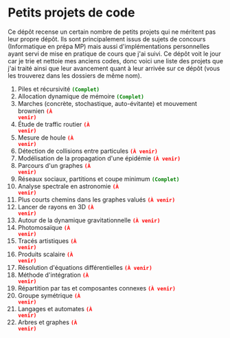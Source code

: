 # Petits projets de code

Ce dépôt recense un certain nombre de petits projets qui ne méritent pas leur propre dépôt. Ils sont principalement issus de sujets de concours (Informatique en prépa MP) mais aussi d'implémentations personnelles ayant servi de mise en pratique de cours que j'ai suivi. Ce dépôt voit le jour car je trie et nettoie mes anciens codes, donc voici une liste des projets que j'ai traité ainsi que leur avancement quant à leur arrivée sur ce dépôt (vous les trouverez dans les dossiers de même nom).

1. Piles et récursivité <code style="color : green">**(Complet)**</code>
2. Allocation dynamique de mémoire <code style="color : green">**(Complet)**</code>
3. Marches (concrète, stochastique, auto-évitante) et mouvement brownien <code style="color : red">**(À venir)**</code>
4. Étude de traffic routier <code style="color : red">**(À venir)**</code>
5. Mesure de houle <code style="color : red">**(À venir)**</code>
6. Détection de collisions entre particules <code style="color : red">**(À venir)**</code>
7. Modélisation de la propagation d'une épidémie <code style="color : red">**(À venir)**</code>
8. Parcours d'un graphes <code style="color : red">**(À venir)**</code>
9. Réseaux sociaux, partitions et coupe minimum <code style="color : green">**(Complet)**</code>
10. Analyse spectrale en astronomie <code style="color : red">**(À venir)**</code>
11. Plus courts chemins dans les graphes valués <code style="color : red">**(À venir)**</code>
12. Lancer de rayons en 3D <code style="color : red">**(À venir)**</code>
13. Autour de la dynamique gravitationnelle <code style="color : red">**(À venir)**</code>
14. Photomosaïque <code style="color : red">**(À venir)**</code>
15. Tracés artistiques <code style="color : red">**(À venir)**</code>
16. Produits scalaire <code style="color : red">**(À venir)**</code>
17. Résolution d'équations différentielles <code style="color : red">**(À venir)**</code>
18. Méthode d'intégration <code style="color : red">**(À venir)**</code>
19. Répartition par tas et composantes connexes <code style="color : red">**(À venir)**</code>
20. Groupe symétrique <code style="color : red">**(À venir)**</code>
21. Langages et automates <code style="color : red">**(À venir)**</code>
22. Arbres et graphes <code style="color : red">**(À venir)**</code>